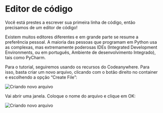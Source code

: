 # Editor de código

Você está prestes a escrever sua primeira linha de código, então precisamos de um editor de código!

Existem muitos editores diferentes e em grande parte se resume a preferência pessoal. A maioria das pessoas que programam em Python usa as complexas, mas extremamente poderosas IDEs (Integrated Development Environments, ou em português, Ambiente de desenvolvimento Integrado), tais como PyCharm.

Para o tutorial, seguiremos usando os recursos do Codeanywhere. Para isso, basta criar um novo arquivo, clicando com o botão direito no container e escolhendo a opção “Create File”:

![Criando novo arquivo](../images/editor_de_codigo/novo_arquivo.png)

Vai abrir uma janela. Coloque o nome do arquivo e clique em OK:

![Criando novo arquivo](../images/editor_de_codigo/arquivo.png)
